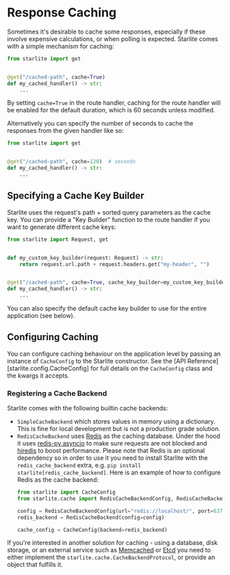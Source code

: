 # Response Caching

Sometimes it's desirable to cache some responses, especially if these involve expensive calculations, or when polling is
expected. Starlite comes with a simple mechanism for caching:

```python
from starlite import get


@get("/cached-path", cache=True)
def my_cached_handler() -> str:
    ...
```

By setting `cache=True` in the route handler, caching for the route handler will be enabled for the default duration,
which is 60 seconds unless modified.

Alternatively you can specify the number of seconds to cache the responses from the given handler like so:

```python
from starlite import get


@get("/cached-path", cache=120)  # seconds
def my_cached_handler() -> str:
    ...
```

## Specifying a Cache Key Builder

Starlite uses the request's path + sorted query parameters as the cache key. You can provide a "Key Builder" function to
the route handler if you want to generate different cache keys:

```python
from starlite import Request, get


def my_custom_key_builder(request: Request) -> str:
    return request.url.path + request.headers.get("my-header", "")


@get("/cached-path", cache=True, cache_key_builder=my_custom_key_builder)
def my_cached_handler() -> str:
    ...
```

You can also specify the default cache key builder to use for the entire application (see below).

## Configuring Caching

You can configure caching behaviour on the application level by passing an instance of `CacheConfig` to the Starlite
constructor. See the [API Reference][starlite.config.CacheConfig] for full details on the `CacheConfig` class and the
kwargs it accepts.

### Registering a Cache Backend

Starlite comes with the following builtin cache backends:

- `SimpleCacheBackend` which stores values in memory using a dictionary. This is fine for local development
but is not a production grade solution.
- `RedisCacheBackend` uses [Redis](https://github.com/redis/redis-py) as the caching database. Under the hood it uses
[redis-py asyncio](https://redis-py.readthedocs.io/en/stable/examples/asyncio_examples.html) to make sure requests are
not blocked and [hiredis](https://github.com/redis/hiredis) to boost performance. Please note that Redis is an optional
dependency so in order to use it you need to install Starlite with the `redis_cache_backend` extra, e.g.
`pip install starlite[redis_cache_backend]`. Here is an example of how to configure Redis as the cache backend:
    ```python
    from starlite import CacheConfig
    from starlite.cache import RedisCacheBackendConfig, RedisCacheBackend

    config = RedisCacheBackendConfig(url="redis://localhost/", port=6379, db=0)
    redis_backend = RedisCacheBackend(config=config)

    cache_config = CacheConfig(backend=redis_backend)
    ```

If you're interested in another solution for caching - using a database, disk storage, or an external service such as
[Memcached](https://pymemcache.readthedocs.io/en/latest/index.html)
or [Etcd](https://pypi.org/project/python-etcd/) you need to either implement the
`starlite.cache.CacheBackendProtocol`, or provide an object that fulfills it.
